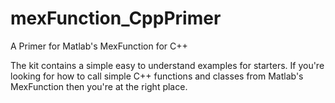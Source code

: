 # mexFunction_CppPrimer


A Primer for Matlab's MexFunction for C++

The kit contains a simple easy to understand examples for starters.
If you're looking for how to call simple C++ functions and classes 
from Matlab's MexFunction then you're at the right place.